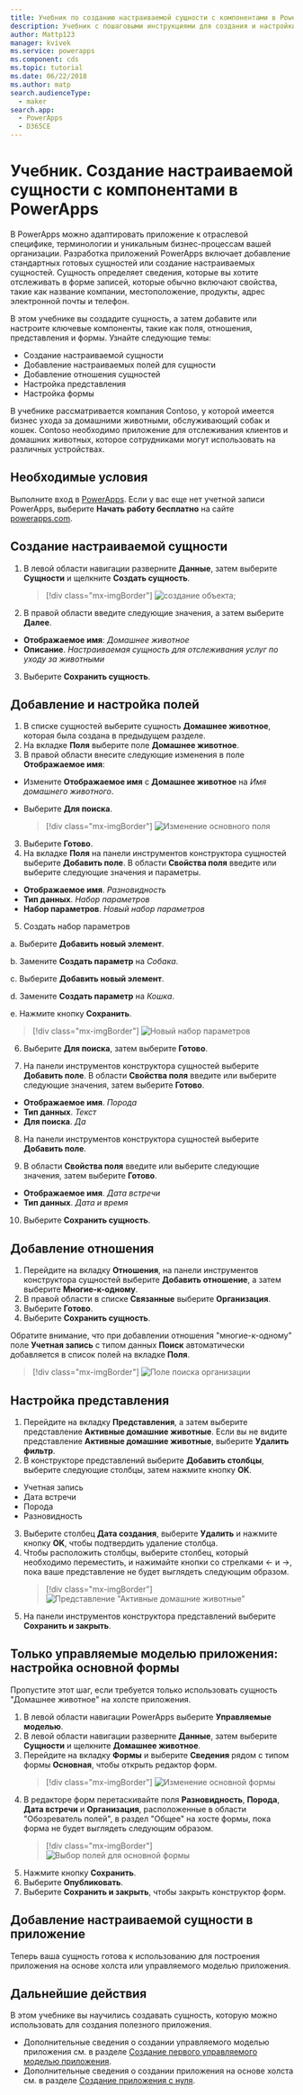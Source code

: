 ```yaml
---
title: Учебник по созданию настраиваемой сущности с компонентами в PowerApps | Microsoft Docs
description: Учебник с пошаговыми инструкциями для создания и настройки сущности для использования с приложением PowerApps.
author: Mattp123
manager: kvivek
ms.service: powerapps
ms.component: cds
ms.topic: tutorial
ms.date: 06/22/2018
ms.author: matp
search.audienceType:
  - maker
search.app:
  - PowerApps
  - D365CE
---
```


# <a name="tutorial-create-a-custom-entity-that-has-components-in-powerapps"></a>Учебник. Создание настраиваемой сущности с компонентами в PowerApps

В PowerApps можно адаптировать приложение к отраслевой специфике, терминологии и уникальным бизнес-процессам вашей организации. Разработка приложений PowerApps включает добавление стандартных готовых сущностей или создание настраиваемых сущностей. Сущность определяет сведения, которые вы хотите отслеживать в форме записей, которые обычно включают свойства, такие как название компании, местоположение, продукты, адрес электронной почты и телефон. 

В этом учебнике вы создадите сущность, а затем добавите или настроите ключевые компоненты, такие как поля, отношения, представления и формы. Узнайте следующие темы:

- Создание настраиваемой сущности
- Добавление настраиваемых полей для сущности
- Добавление отношения сущностей
- Настройка представления 
- Настройка формы

В учебнике рассматривается компания Contoso, у которой имеется бизнес ухода за домашними животными, обслуживающий собак и кошек. Contoso необходимо приложение для отслеживания клиентов и домашних животных, которое сотрудниками могут использовать на различных устройствах.

## <a name="prerequisites"></a>Необходимые условия

Выполните вход в [PowerApps](https://web.powerapps.com/?utm_source=padocs&utm_medium=linkinadoc&utm_campaign=referralsfromdoc). Если у вас еще нет учетной записи PowerApps, выберите **Начать работу бесплатно** на сайте [powerapps.com](https://web.powerapps.com/?utm_source=padocs&utm_medium=linkinadoc&utm_campaign=referralsfromdoc).

## <a name="create-a-custom-entity"></a>Создание настраиваемой сущности

1. В левой области навигации разверните **Данные**, затем выберите **Сущности** и щелкните **Создать сущность**.
    > [!div class="mx-imgBorder"] 
    > ![создание объекта;](media/create-custom-entity/create-new-entity.png)
2. В правой области введите следующие значения, а затем выберите **Далее**.
  - **Отображаемое имя**: *Домашнее животное* 
  - **Описание**. *Настраиваемая сущность для отслеживания услуг по уходу за животными*
3. Выберите **Сохранить сущность**.

## <a name="add-and-customize-fields"></a>Добавление и настройка полей
 
1. В списке сущностей выберите сущность **Домашнее животное**, которая была создана в предыдущем разделе.
2. На вкладке **Поля** выберите поле **Домашнее животное**.
3. В правой области внесите следующие изменения в поле **Отображаемое имя**: 
  - Измените **Отображаемое имя** с **Домашнее животное** на *Имя домашнего животного*.
  - Выберите **Для поиска**.  
  
    > [!div class="mx-imgBorder"] 
    > ![Изменение основного поля](media/create-custom-entity/primary-field.png)
3. Выберите **Готово**.
4. На вкладке **Поля** на панели инструментов конструктора сущностей выберите **Добавить поле**. В области **Свойства поля** введите или выберите следующие значения и параметры.
  - **Отображаемое имя**. *Разновидность*
  - **Тип данных**. *Набор параметров*
  - **Набор параметров**. *Новый набор параметров*
5. Создать набор параметров

  a. Выберите **Добавить новый элемент**. 
  
  b. Замените **Создать параметр** на *Собака*. 
   
  c. Выберите **Добавить новый элемент**. 
    
  d.  Замените **Создать параметр** на *Кошка*. 
    
  e. Нажмите кнопку **Сохранить**. 

  > [!div class="mx-imgBorder"] 
  > ![Новый набор параметров](media/create-custom-entity/optionset-add-items.png)

6. Выберите **Для поиска**, затем выберите **Готово**.

7. На панели инструментов конструктора сущностей выберите **Добавить поле**. В области **Свойства поля** введите или выберите следующие значения, затем выберите **Готово**.
  - **Отображаемое имя**. *Порода*
  - **Тип данных**. *Текст*
  - **Для поиска**. *Да*

8. На панели инструментов конструктора сущностей выберите **Добавить поле**. 

9. В области **Свойства поля** введите или выберите следующие значения, затем выберите **Готово**. 
  - **Отображаемое имя**. *Дата встречи*
  - **Тип данных**. *Дата и время*

10. Выберите **Сохранить сущность**.

## <a name="add-a-relationship"></a>Добавление отношения

1. Перейдите на вкладку **Отношения**, на панели инструментов конструктора сущностей выберите **Добавить отношение**, а затем выберите **Многие-к-одному**. 
2. В правой области в списке **Связанные** выберите **Организация**.
3. Выберите **Готово**.
4. Выберите **Сохранить сущность**.

  Обратите внимание, что при добавлении отношения "многие-к-одному" поле **Учетная запись** с типом данных **Поиск** автоматически добавляется в список полей на вкладке **Поля**.
  > [!div class="mx-imgBorder"]
  > ![Поле поиска организации](media/create-custom-entity/account-lookup-field.png)

## <a name="customize-a-view"></a>Настройка представления

1. Перейдите на вкладку **Представления**, а затем выберите представление **Активные домашние животные**. Если вы не видите представление **Активные домашние животные**, выберите **Удалить фильтр**.
2. В конструкторе представлений выберите **Добавить столбцы**, выберите следующие столбцы, затем нажмите кнопку **OK**.
  - Учетная запись
  - Дата встречи 
  - Порода 
  - Разновидность
3. Выберите столбец **Дата создания**, выберите **Удалить** и нажмите кнопку **OK**, чтобы подтвердить удаление столбца.
4. Чтобы расположить столбцы, выберите столбец, который необходимо переместить, и нажимайте кнопки со стрелками <- и ->, пока ваше представление не будет выглядеть следующим образом.
    > [!div class="mx-imgBorder"] 
    > ![Представление "Активные домашние животные"](media/create-custom-entity/active-pets-view.png)
5. На панели инструментов конструктора представлений выберите **Сохранить и закрыть**.  

## <a name="model-driven-apps-only-customize-the-main-form"></a>Только управляемые моделью приложения: настройка основной формы

Пропустите этот шаг, если требуется только использовать сущность "Домашнее животное" на холсте приложения. 

1. В левой области навигации PowerApps выберите **Управляемые моделью**.
2. В левой области навигации разверните **Данные**, затем выберите **Сущности** и щелкните **Домашнее животное**.
3. Перейдите на вкладку **Формы** и выберите **Сведения** рядом с типом формы **Основная**, чтобы открыть редактор форм.
    > [!div class="mx-imgBorder"] 
    > ![Изменение основной формы](media/create-custom-entity/main-form-edit.png)
4. В редакторе форм перетаскивайте поля **Разновидность**, **Порода**, **Дата встречи** и **Организация**, расположенные в области "Обозреватель полей", в раздел "Общее" на хосте формы, пока форма не будет выглядеть следующим образом.
    > [!div class="mx-imgBorder"] 
    > ![Выбор полей для основной формы](media/create-custom-entity/main-form-edit2.png) 
5. Нажмите кнопку **Сохранить**.
6. Выберите **Опубликовать**.
7. Выберите **Сохранить и закрыть**, чтобы закрыть конструктор форм.

## <a name="add-the-custom-entity-to-an-app"></a>Добавление настраиваемой сущности в приложение

Теперь ваша сущность готова к использованию для построения приложения на основе холста или управляемого моделью приложения. 

## <a name="next-steps"></a>Дальнейшие действия

В этом учебнике вы научились создавать сущность, которую можно использовать для создания полезного приложения. 
- Дополнительные сведения о создании управляемого моделью приложения см. в разделе [Создание первого управляемого моделью приложения](../model-driven-apps/build-first-model-driven-app.md).
- Дополнительные сведения о создании приложения на основе холста см. в разделе [Создание приложения с нуля](../canvas-apps/get-started-create-from-blank.md).
